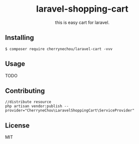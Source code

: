 <h1 align="center"> laravel-shopping-cart </h1>

<p align="center"> this is easy cart for laravel.</p>


## Installing

```shell
$ composer require cherrynechou/laravel-cart -vvv
```

## Usage

TODO

## Contributing
```
//distribute resource    
php artisan vendor:publish --provider="CherryneChou\LaravelShoppingCart\ServiceProvider"
```
## License

MIT